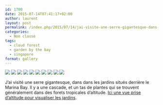 ```yaml
---
id: 1700
date: 2015-07-14T07:41:17+02:00
author: laurent
layout: post
permalink: /index.php/2015/07/14/jai-visite-une-serre-gigantesque-dans-dans-les/
categories:
  - Non classé
tags:
  - cloud forest
  - garden by the bay
  - singapore
format: gallery
---
```

<img src="/images/2015/07/tumblr_nrgw0uiLWd1uuvt0bo1_1280.jpg" />
<img src="/images/2015/07/tumblr_nrgw0uiLWd1uuvt0bo2_1280.jpg" />
<img src="/images/2015/07/tumblr_nrgw0uiLWd1uuvt0bo3_1280.jpg" />
<img src="/images/2015/07/tumblr_nrgw0uiLWd1uuvt0bo4_1280.jpg" />
<img src="/images/2015/07/tumblr_nrgw0uiLWd1uuvt0bo5_1280.jpg" />
<img src="/images/2015/07/tumblr_nrgw0uiLWd1uuvt0bo6_1280.jpg" />
<img src="/images/2015/07/tumblr_nrgw0uiLWd1uuvt0bo7_1280.jpg" />
<img src="/images/2015/07/tumblr_nrgw0uiLWd1uuvt0bo8_1280.jpg" />
<img src="/images/2015/07/tumblr_nrgw0uiLWd1uuvt0bo9_1280.jpg" />
<img src="/images/2015/07/tumblr_nrgw0uiLWd1uuvt0bo10_1280.jpg" />

J&rsquo;ai visité une serre gigantesque, dans dans les jardins situés derrière le Marina Bay. Il y a une cascade, et un tas de plantes qui se trouvent généralement dans des forets tropicales d&rsquo;altitude. [Ici une vue prise d’altitude pour visualiser les jardins](http://thumbs.dreamstime.com/z/aerial-gardens-bay-conservatories-26079211.jpg).